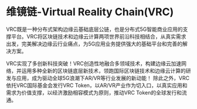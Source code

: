 # 

# 维镜链-Virtual Reality Chain(VRC)

VRC既是一种分布式架构边缘云基础底层公链，也是分布式5G智能商业应用的支撑平台。VRC将区块链技术和边缘云计算两项世界前沿科技相结合，从真实需求出发，完美解决边缘云行业痛点，为5G应用业务提供强大的基础平台和完善的解决方案。

VRC实现了多创新科技突破！VRC创造性地融合多领域技术，构建边缘云加速网络，并运用多种全新的区块链底层新技术，领跑国际区块链技术和边缘云计算的研发与应用，成为驱动全球5G浪潮下AR/VR等行业发展的新动能！
除此之外，VRC依托VRC国际基金会发行VRC Token，以AR/VR产业作为切入口，以真实应用和需求为价值支撑，以经济激励相容模式为原则，推动VRC Token的全球发行和流通。


